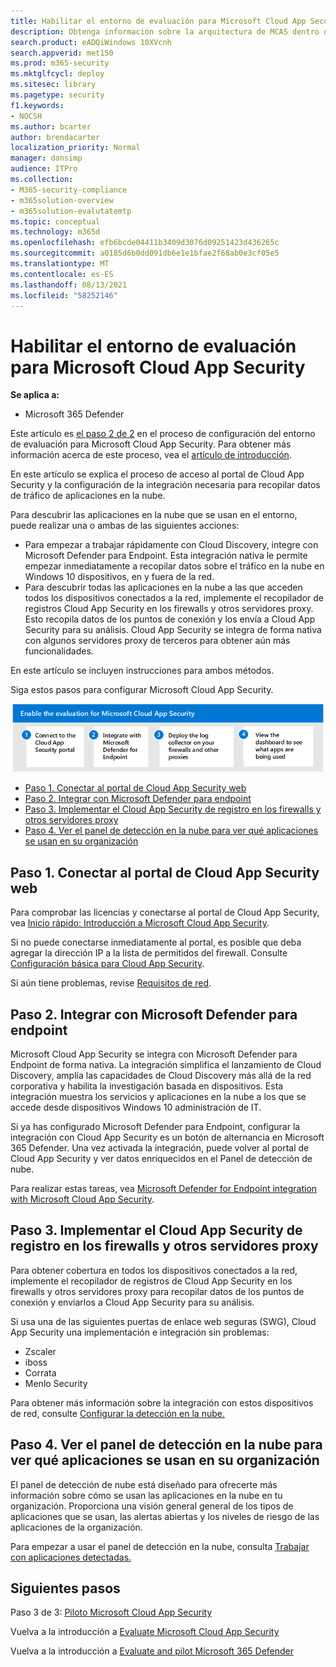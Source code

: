 ```yaml
---
title: Habilitar el entorno de evaluación para Microsoft Cloud App Security
description: Obtenga información sobre la arquitectura de MCAS dentro de Microsoft Defender Office 365 y comprenda las interacciones entre los Microsoft 365 Defender productos.
search.product: eADQiWindows 10XVcnh
search.appverid: met150
ms.prod: m365-security
ms.mktglfcycl: deploy
ms.sitesec: library
ms.pagetype: security
f1.keywords:
- NOCSH
ms.author: bcarter
author: brendacarter
localization_priority: Normal
manager: dansimp
audience: ITPro
ms.collection:
- M365-security-compliance
- m365solution-overview
- m365solution-evalutatemtp
ms.topic: conceptual
ms.technology: m365d
ms.openlocfilehash: efb6bcde04411b3409d3076d09251423d436265c
ms.sourcegitcommit: a0185d6b0dd091db6e1e1bfae2f68ab0e3cf05e5
ms.translationtype: MT
ms.contentlocale: es-ES
ms.lasthandoff: 08/13/2021
ms.locfileid: "58252146"
---
```

# <a name="enable-the-evaluation-environment-for-microsoft-cloud-app-security"></a>Habilitar el entorno de evaluación para Microsoft Cloud App Security


**Se aplica a:**

- Microsoft 365 Defender

Este artículo es [el paso 2 de 2](eval-defender-mcas-overview.md) en el proceso de configuración del entorno de evaluación para Microsoft Cloud App Security. Para obtener más información acerca de este proceso, vea el [artículo de introducción](eval-defender-mcas-overview.md).

En este artículo se explica el proceso de acceso al portal de Cloud App Security y la configuración de la integración necesaria para recopilar datos de tráfico de aplicaciones en la nube.

Para descubrir las aplicaciones en la nube que se usan en el entorno, puede realizar una o ambas de las siguientes acciones:

- Para empezar a trabajar rápidamente con Cloud Discovery, integre con Microsoft Defender para Endpoint. Esta integración nativa le permite empezar inmediatamente a recopilar datos sobre el tráfico en la nube en Windows 10 dispositivos, en y fuera de la red.
- Para descubrir todas las aplicaciones en la nube a las que acceden todos los dispositivos conectados a la red, implemente el recopilador de registros Cloud App Security en los firewalls y otros servidores proxy. Esto recopila datos de los puntos de conexión y los envía a Cloud App Security para su análisis. Cloud App Security se integra de forma nativa con algunos servidores proxy de terceros para obtener aún más funcionalidades.

En este artículo se incluyen instrucciones para ambos métodos.

Siga estos pasos para configurar Microsoft Cloud App Security.

![Pasos para habilitar Microsoft Microsoft Cloud App Security en el entorno de evaluación de Microsoft Defender](../../media/defender/m365-defender-mcas-eval-enable-steps.png)

- [Paso 1. Conectar al portal de Cloud App Security web](#step-1-connect-to-the-cloud-app-security-portal)
- [Paso 2. Integrar con Microsoft Defender para endpoint](#step-2-integrate-with-microsoft-defender-for-endpoint)
- [Paso 3. Implementar el Cloud App Security de registro en los firewalls y otros servidores proxy](#step-3-deploy-the-cloud-app-security-log-collector-on-your-firewalls-and-other-proxies)
- [Paso 4. Ver el panel de detección en la nube para ver qué aplicaciones se usan en su organización](#step-4-view-the-cloud-discovery-dashboard-to-see-what-apps-are-being-used-in-your-organization)

## <a name="step-1-connect-to-the-cloud-app-security-portal"></a>Paso 1. Conectar al portal de Cloud App Security web

Para comprobar las licencias y conectarse al portal de Cloud App Security, vea [Inicio rápido: Introducción a Microsoft Cloud App Security](/cloud-app-security/getting-started-with-cloud-app-security). 

Si no puede conectarse inmediatamente al portal, es posible que deba agregar la dirección IP a la lista de permitidos del firewall. Consulte [Configuración básica para Cloud App Security](/cloud-app-security/general-setup).

Si aún tiene problemas, revise [Requisitos de red](/cloud-app-security/network-requirements).

## <a name="step-2-integrate-with-microsoft-defender-for-endpoint"></a>Paso 2. Integrar con Microsoft Defender para endpoint

Microsoft Cloud App Security se integra con Microsoft Defender para Endpoint de forma nativa. La integración simplifica el lanzamiento de Cloud Discovery, amplía las capacidades de Cloud Discovery más allá de la red corporativa y habilita la investigación basada en dispositivos. Esta integración muestra los servicios y aplicaciones en la nube a los que se accede desde dispositivos Windows 10 administración de IT. 

Si ya has configurado Microsoft Defender para Endpoint, configurar la integración con Cloud App Security es un botón de alternancia en Microsoft 365 Defender. Una vez activada la integración, puede volver al portal de Cloud App Security y ver datos enriquecidos en el Panel de detección de nube.

Para realizar estas tareas, vea [Microsoft Defender for Endpoint integration with Microsoft Cloud App Security](/cloud-app-security/mde-integration). 

## <a name="step-3-deploy-the-cloud-app-security-log-collector-on-your-firewalls-and-other-proxies"></a>Paso 3. Implementar el Cloud App Security de registro en los firewalls y otros servidores proxy

Para obtener cobertura en todos los dispositivos conectados a la red, implemente el recopilador de registros de Cloud App Security en los firewalls y otros servidores proxy para recopilar datos de los puntos de conexión y enviarlos a Cloud App Security para su análisis. 

Si usa una de las siguientes puertas de enlace web seguras (SWG), Cloud App Security una implementación e integración sin problemas:
- Zscaler
- iboss
- Corrata
- Menlo Security

Para obtener más información sobre la integración con estos dispositivos de red, consulte [Configurar la detección en la nube.](/cloud-app-security/set-up-cloud-discovery) 
## <a name="step-4-view-the-cloud-discovery-dashboard-to-see-what-apps-are-being-used-in-your-organization"></a>Paso 4. Ver el panel de detección en la nube para ver qué aplicaciones se usan en su organización

El panel de detección de nube está diseñado para ofrecerte más información sobre cómo se usan las aplicaciones en la nube en tu organización. Proporciona una visión general general de los tipos de aplicaciones que se usan, las alertas abiertas y los niveles de riesgo de las aplicaciones de la organización. 

Para empezar a usar el panel de detección en la nube, consulta [Trabajar con aplicaciones detectadas.](/cloud-app-security/discovered-apps)

## <a name="next-steps"></a>Siguientes pasos

Paso 3 de 3: [Piloto Microsoft Cloud App Security](eval-defender-mcas-pilot.md)

Vuelva a la introducción a [Evaluate Microsoft Cloud App Security](eval-defender-mcas-overview.md)

Vuelva a la introducción a [Evaluate and pilot Microsoft 365 Defender](eval-overview.md)